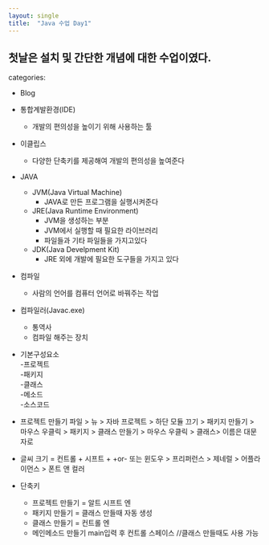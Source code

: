 ```yaml
---
layout: single
title:  "Java 수업 Day1"
---
```

## 첫날은 설치 및 간단한 개념에 대한 수업이였다.
categories:
  - Blog

* 통합계발환경(IDE)  <br/>
  * 개발의 편의성을 높이기 위해 사용하는 툴

* 이클립스<br/>
   *	다양한 단축키를 제공해여 개발의 편의성을 높여준다


* JAVA
  * JVM(Java Virtual Machine)<br/>
    * JAVA로 만든 프로그램을 실행시켜준다<br/>
  * JRE(Java Runtime Environment)<br/>
    * JVM을 생성하는 부분<br/>
    * JVM에서 실행할 때 필요한 라이브러리<br/>
    * 파일들과 기타 파일들을 가지고있다<br/>
  * JDK(Java Develpment Kit)<br/>
    * JRE 외에 개발에 필요한 도구들을 가지고 있다

* 컴파일<br/>
   *	사람의 언어를 컴퓨터 언어로 바꿔주는 작업

* 컴파일러(Javac.exe)<br/>
   *	통역사<br/>
   *	컴파일 해주는 장치

* 기본구성요소<br/>
   -프로젝트<br/>
   	-패키지<br/>
	   	-클래스<br/>
	   		-메소드<br/>
		   		-소스코드

* 프로젝트 만들기 파일 > 뉴 > 자바 프로젝트 > 하단 모듈 끄기 > 
패키지 만들기 > 마우스 우클릭 > 패키지 > 클래스 만들기 > 마우스 우클릭 > 클래스> 이름은 대문자로

* 글씨 크기 = 컨트롤 + 시프트 + +or-
또는 윈도우 > 프리퍼런스 > 제네럴 > 어플라이먼스 > 폰트 앤 컬러


* 단축키
  * 프로젝트 만들기 = 알트 시프트 엔
  * 패키지 만들기 = 클래스 만들때 자동 생성
  * 클래스 만들기 = 컨트롤 엔
  * 메인메소드 만들기 main입력 후 컨트롤 스페이스 //클래스 만들때도 사용 가능 


